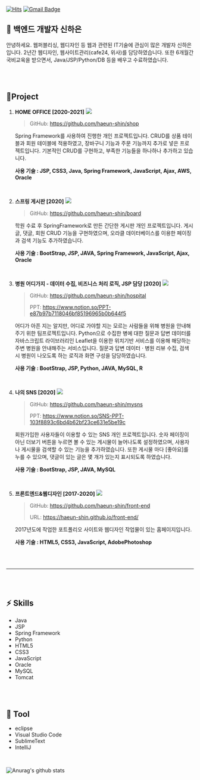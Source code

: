 [![Hits](https://hits.seeyoufarm.com/api/count/incr/badge.svg?url=https%3A%2F%2Fgithub.com%2Fhaeun-shin&count_bg=%232FB26A&title_bg=%232F2F2F&icon=&icon_color=%23E7E7E7&title=hits&edge_flat=true)](https://hits.seeyoufarm.com) [![Gmail Badge](https://img.shields.io/badge/Gmail-d14836?style=flat-square&logo=Gmail&logoColor=white&link=mailto:snugyun01@gmail.com)](mailto:shinhe524@gmail.com)
## 💬 __백엔드 개발자 신하은__  
안녕하세요. 웹퍼블리싱, 웹디자인 등 웹과 관련된 IT기술에 관심이 많은 개발자 신하은입니다.
2년간 웹디자인, 웹사이트관리(cafe24, 위사)를 담당하였습니다. 또한 6개월간 국비교육을 받으면서, Java/JSP/Python/DB 등을 배우고 수료하였습니다.

<br /><br />

## 📁Project
1. **HOME OFFICE [2020-2021]**
![](https://img1.daumcdn.net/thumb/R1280x0/?scode=mtistory2&fname=https%3A%2F%2Fblog.kakaocdn.net%2Fdn%2Fbg9Qym%2FbtqUUpxOC7t%2Fc1MFRNzaik2Tia9DNDpY1K%2Fimg.jpg)
    > GitHub: https://github.com/haeun-shin/shop

    Spring Framework를 사용하여 진행한 개인 프로젝트입니다.
    CRUD를 상품 테이블과 회원 테이블에 적용하였고, 장바구니 기능과 주문 기능까지 추가로 넣은 프로젝트입니다.
    기본적인 CRUD를 구현하고, 부족한 기능들을 하나하나 추가하고 있습니다.

    **사용 기술 : JSP, CSS3, Java, Spring Framework, JavaScript, Ajax, AWS, Oracle**

<br />

2. **스프링 게시판 [2020]**
![](https://img1.daumcdn.net/thumb/R1280x0/?scode=mtistory2&fname=https%3A%2F%2Fblog.kakaocdn.net%2Fdn%2FbIctK5%2FbtqUWt01uj5%2FL8bczFoZJDCR9QxoMyLnrk%2Fimg.jpg)
    > GitHub: https://github.com/haeun-shin/board

    학원 수료 후 SpringFramework로 만든 간단한 게시판 개인 프로젝트입니다.
    게시글, 댓글, 회원 CRUD 기능을 구현하였으며, 오라클 데이터베이스를 이용한 페이징과 검색 기능도 추가하였습니다.

    **사용 기술 : BootStrap, JSP, JAVA, Spring Framework, JavaScript, Ajax, Oracle**

<br />

3. **병원 어디가지 - 데이터 수집, 비즈니스 처리 로직, JSP 담당 [2020]**
![](https://s3.us-west-2.amazonaws.com/secure.notion-static.com/14c5c246-4533-41d7-9305-f09512ac8015/Untitled.png?X-Amz-Algorithm=AWS4-HMAC-SHA256&X-Amz-Credential=AKIAT73L2G45O3KS52Y5%2F20210127%2Fus-west-2%2Fs3%2Faws4_request&X-Amz-Date=20210127T052834Z&X-Amz-Expires=86400&X-Amz-Signature=a0e70bc382b527721ee8c129d2dbbcbc8f5172819e1f38a5cf94ecb0af83e3e0&X-Amz-SignedHeaders=host&response-content-disposition=filename%20%3D%22Untitled.png%22)
    > GitHub: https://github.com/haeun-shin/hospital
    > 
    > PPT: https://www.notion.so/PPT-e87b97b7118046bf85196965b0b644f5

    어디가 아픈 지는 알지만, 어디로 가야할 지는 모르는 사람들을 위해 병원을 안내해주기 위한 팀프로젝트입니다.
    Python으로 수집한 병에 대한 질문과 답변 데이터를 자바스크립트 라이브러리인 Leaflet을 이용한 위치기반 서비스를 이용해 해당하는 주변 병원을 안내해주는 서비스입니다. 
    질문과 답변 데이터 · 병원 리뷰 수집, 검색 시 병원이 나오도록 하는 로직과 화면 구성을 담당하였습니다.

    **사용 기술 : BootStrap, JSP, Python, JAVA, MySQL, R**


<br />

4. **나의 SNS [2020]**
![](https://img1.daumcdn.net/thumb/R1280x0/?scode=mtistory2&fname=https%3A%2F%2Fblog.kakaocdn.net%2Fdn%2FsB1fJ%2FbtqUM7FdscX%2FtdAjb4jgLhJW3NVIrd4Q1K%2Fimg.jpg)
    > GitHub: https://github.com/haeun-shin/mysns
    > 
    > PPT: https://www.notion.so/SNS-PPT-103f8893c6bd4b62bf23ce631e5be19c

    회원가입한 사용자들이 이용할 수 있는 SNS 개인 프로젝트입니다.
    숫자 페이징이 아닌 더보기 버튼을 누르면 볼 수 있는 게시물이 늘어나도록 설정하였으며, 사용자나 게시물을 검색할 수 있는 기능을 추가하였습니다. 또한 게시물 마다 [좋아요]를 누를 수 있으며, 댓글이 있는 글은 몇 개가 있는지 표시되도록 하였습니다.

    **사용 기술 : BootStrap, JSP, JAVA, MySQL**

<br/>

5. **프론트엔드&웹디자인 [2017-2020]**
![](https://img1.daumcdn.net/thumb/R1280x0/?scode=mtistory2&fname=https%3A%2F%2Fblog.kakaocdn.net%2Fdn%2FQ7gcX%2FbtqUYGS5ZHs%2F85u6UJRNeBmuwo7CwehBw1%2Fimg.jpg)
    > GitHub: https://github.com/haeun-shin/front-end
    > 
    > URL: https://haeun-shin.github.io/front-end/

    2017년도에 작업한 포트폴리오 사이트와 웹디자인 작업물이 있는 홈페이지입니다.

    **사용 기술 : HTML5, CSS3, JavaScript, AdobePhotoshop**


<br/><br/>

---

<br/><br/>


## ⚡ __Skills__
- Java
- JSP
- Spring Framework
- Python
- HTML5
- CSS3
- JavaScript
- Oracle
- MySQL
- Tomcat

<br /><br />

## 🔭 __Tool__
- eclipse
- Visual Studio Code
- SublimeText
- IntelliJ


<br />

![Anurag's github stats](https://github-readme-stats.vercel.app/api?username=haeun-shin&show_icons=true&theme=Default)

<!--
**haeun-shin/haeun-shin** is a ✨ _special_ ✨ repository because its `README.md` (this file) appears on your GitHub profile.

Here are some ideas to get you started:

- 🔭 I’m currently working on ...
- 🌱 I’m currently learning ...
- 👯 I’m looking to collaborate on ...
- 🤔 I’m looking for help with ...
- 💬 Ask me about ...
- 📫 How to reach me: ...
- 😄 Pronouns: ...
- ⚡ Fun fact: ...
-->
